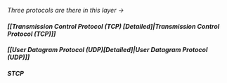 *Three protocols are there in this layer ->*
#### *[[Transmission Control Protocol (TCP) [Detailed]|Transmission Control Protocol (TCP)]]*
#### *[[User Datagram Protocol (UDP)[Detailed]|User Datagram Protocol (UDP)]]*
#### *STCP*
